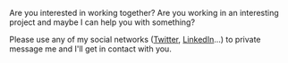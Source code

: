 Are you interested in working together? Are you working in an interesting project and maybe I can
help you with something?

Please use any of my social networks
([Twitter](https://twitter.com/MarcNuri "Marc Nuri's Twitter Profile"), 
[LinkedIn](https://www.linkedin.com/in/marcnuri/ "Marc Nuri's LinkedIn Profile")...) 
to private message me and I'll get in contact with you.
